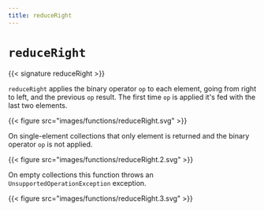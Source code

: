 ```yaml
---
title: reduceRight
---
```


# `reduceRight`

{{< signature reduceRight >}}

`reduceRight` applies the binary operator `op` to each element, going from right to left, and the previous `op` result.
The first time `op` is applied it's fed with the last two elements.

{{< figure src="images/functions/reduceRight.svg" >}}

On single-element collections that only element is returned and the binary operator `op` is not applied.

{{< figure src="images/functions/reduceRight.2.svg" >}}

On empty collections this function throws an `UnsupportedOperationException` exception.

{{< figure src="images/functions/reduceRight.3.svg" >}}

